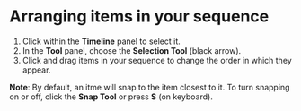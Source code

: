 # Arranging items in your sequence

1. Click within the **Timeline** panel to select it.
2. In the **Tool** panel, choose the **Selection Tool** \(black arrow\).
3. Click and drag items in your sequence to change the order in which they appear. 

**Note**: By default, an itme will snap to the item closest to it. To turn snapping on or off, click the **Snap Tool** or press **S** \(on keyboard\).

